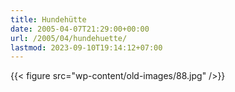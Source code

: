 ```yaml
---
title: Hundehütte
date: 2005-04-07T21:29:00+00:00
url: /2005/04/hundehuette/
lastmod: 2023-09-10T19:14:12+07:00
---
```

{{< figure src="wp-content/old-images/88.jpg" />}}
